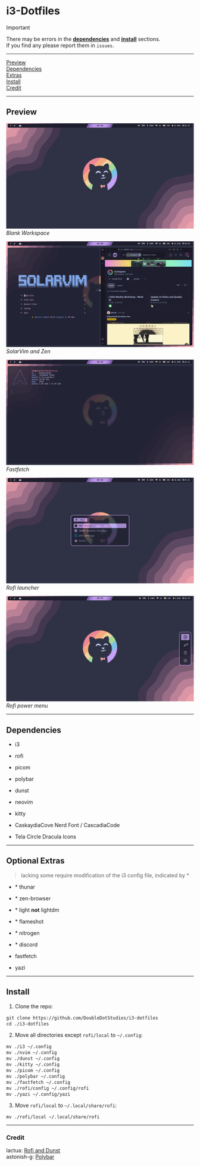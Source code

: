 # i3-Dotfiles

> [!IMPORTANT]
> There may be errors in the [**dependencies**](#dependencies) and [**install**](#install) sections.  
> If you find any please report them in `issues`.  

---

[Preview](#preview)  
[Dependencies](#dependencies)  
[Extras](#optional-extras)  
[Install](#install)  
[Credit](#credit)  

---

## Preview

![Empty](<./assets/Blank Workspace.png>)
*Blank Workspace*  


![Empty](<./assets/Two Windows Open.png>)
*SolarVim and Zen*  


![Empty](<./assets/System Fetch.png>)
*Fastfetch*  


![Empty](<./assets/Rofi Launcher.png>)
*Rofi launcher*  


![Empty](<./assets/Rofi Powermenu.png>)
*Rofi power menu*  


---

## Dependencies
- i3

- rofi
- picom
- polybar
- dunst

- neovim
- kitty

- CaskaydiaCove Nerd Font / CascadiaCode
- Tela Circle Dracula Icons

---

## Optional Extras
> lacking some require modification of the i3 config file, indicated by *


- \* thunar
- \* zen-browser
- \* light **not** lightdm
- \* flameshot
- \* nitrogen
- \* discord

- fastfetch
- yazi

---

## Install

1. Clone the repo:
```console
git clone https://github.com/DoubleDotStudios/i3-dotfiles
cd ./i3-dotfiles
```

2. Move all directories except `rofi/local` to `~/.config`:
```console
mv ./i3 ~/.config
mv ./nvim ~/.config
mv ./dunst ~/.config
mv ./kitty ~/.config
mv ./picom ~/.config
mv ./polybar ~/.config
mv ./fastfetch ~/.config
mv ./rofi/config ~/.config/rofi
mv ./yazi ~/.config/yazi
```

3. Move `rofi/local` to `~/.local/share/rofi`:
```console
mv ./rofi/local ~/.local/share/rofi
```

---

### Credit

lactua: [Rofi and Dunst](https://github.com/lactua/dotfiles/tree/master/dots)  
astonish-g: [Polybar](https://github.com/astonish-g/i3-everforest-dotfiles/tree/main/.config/polybar)
